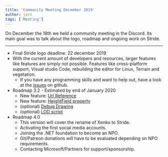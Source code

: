 ```yaml
---
title: 'Community Meeting December 2019'
author: jorn
tags: ['Meeting']
---
```


On December the 18th we held a community meeting in the Discord. Its main goal was to talk about the logo, roadmap and ongoing work on Stride.

---

* Final Stride logo deadline: 22 december 2019
* With the current amount of developers and resources, larger features like features are simply not possible. Features like cross-platform support, Visual studio Code, rebuilding the editor for Linux, Terrain and vegetation.
    * If you have any programming skills and want to help out, have a look at the [issues](https://github.com/xenko3d/xenko/issues?q=is%3Aopen+is%3Aissue+label%3Aenhancement) on github.
* Roadmap 3.2 - Estimated by end of January 2020
    * New feature: [Url Reference](https://github.com/xenko3d/xenko/pull/564)
    * New feature: [HeightField property](https://github.com/xenko3d/xenko/pull/561)
    * (optional) [Debug Drawing](https://github.com/xenko3d/xenko/pull/517)
    * (optional) [LOD script](https://github.com/xenko3d/xenko/issues/37)
* Roadmap 4.0
    * This version will cover the rename of Xenko to Stride.
    * Activating the first social media accounts.
    * Joining the .NET foundation to become an NPO.
    * Git/Patreon donations will have to be evaluated depending on NPO requirements. 
    * Contacting Microsoft/Partners for support/sponsorship.

